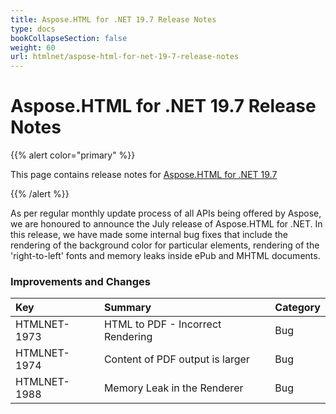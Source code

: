 ```yaml
---
title: Aspose.HTML for .NET 19.7 Release Notes
type: docs
bookCollapseSection: false
weight: 60
url: htmlnet/aspose-html-for-net-19-7-release-notes
---
```


# **Aspose.HTML for .NET 19.7 Release Notes**
{{% alert color="primary" %}} 

This page contains release notes for [Aspose.HTML for .NET 19.7](https://www.nuget.org/packages/Aspose.Html/19.7.0)

{{% /alert %}} 

As per regular monthly update process of all APIs being offered by Aspose, we are honoured to announce the July release of Aspose.HTML for .NET. In this release, we have made some internal bug fixes that include the rendering of the background color for particular elements, rendering of the 'right-to-left' fonts and memory leaks inside ePub and MHTML documents.
### **Improvements and Changes**

|**Key**|**Summary**|**Category**|
| :- | :- | :- |
|HTMLNET-1973|HTML to PDF - Incorrect Rendering|Bug|
|HTMLNET-1974|Content of PDF output is larger|Bug|
|HTMLNET-1988|Memory Leak in the Renderer |Bug|

